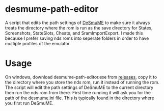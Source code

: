# desmume-path-editor
A script that edits the path settings of [DeSmuME](http://desmume.org/) to make sure it always treats the directory where the rom is run as the save directory for States, Screenshots, StateSlots, Cheats, and SramImportExport. I made this because I prefer saving nds roms into seperate folders in order to have multiple profiles of the emulator. 

# Usage
On windows, download desmume-path-editor.exe from [releases](https://github.com/squivix/desmume-path-editor/releases/latest), copy it to the directory where you store the nds rom, run it instead of running the rom. The script will edit the path settings of DeSmuME to the current directory then run the nds rom from there. First time running it will ask you for the path of the desmume.ini file. This is typically found in the directory where you first run DeSmuME.
